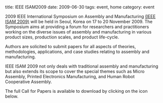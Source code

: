 title: IEEE ISAM2009
date: 2009-06-30 
tags: event, home
category: event

2009 IEEE International Symposium on Assembly and Manufacturing [(IEEE ISAM 2009)](http://www.isam2009.org) will be held in Seoul, Korea on 17 to 20 November 2009. The Symposium aims at providing a forum for researchers and practitioners working on the diverse issues of assembly and manufacturing in various product sizes, production scales, and product life-cycle.  

Authors are solicited to submit papers for all aspects of theories, methodologies, applications, and case studies relating to assembly and manufacturing.

IEEE ISAM 2009 not only deals with traditional assembly and manufacturing but also extends its scope to cover the special themes such as Micro Assembly, Printed Electronics Manufacturing, and Human Robot Cooperative Assembly.  

The full Call for Papers is available to download by clicking on the icon below.